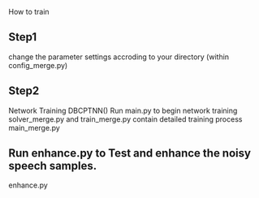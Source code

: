 How to train

## Step1

change the parameter settings accroding to your directory (within config_merge.py)

## Step2
Network Training DBCPTNN()
Run main.py to begin network training 
solver_merge.py and train_merge.py contain detailed training process
main_merge.py

## Run enhance.py to Test and enhance the noisy speech samples.
enhance.py 
